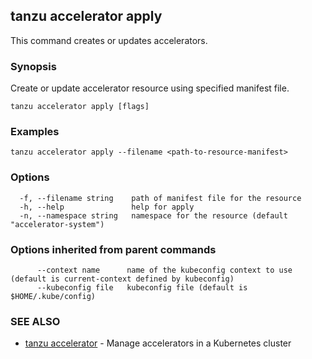 ## tanzu accelerator apply

This command creates or updates accelerators.

### Synopsis

Create or update accelerator resource using specified manifest file.

```console
tanzu accelerator apply [flags]
```

### Examples

```console
tanzu accelerator apply --filename <path-to-resource-manifest>
```

### Options

```console
  -f, --filename string    path of manifest file for the resource
  -h, --help               help for apply
  -n, --namespace string   namespace for the resource (default "accelerator-system")
```

### Options inherited from parent commands

```console
      --context name      name of the kubeconfig context to use (default is current-context defined by kubeconfig)
      --kubeconfig file   kubeconfig file (default is $HOME/.kube/config)
```

### SEE ALSO

* [tanzu accelerator](tanzu_accelerator.md)	 - Manage accelerators in a Kubernetes cluster
